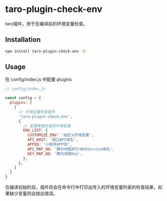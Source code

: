 # taro-plugin-check-env

taro插件，用于在编译前的环境变量检查。

## Installation

```bash
npm install taro-plugin-check-env -D
```

## Usage

在 config/index.js 中配置 plugins

```js
// config/index.js

const config = {
  plugins: [
    [
      // 环境变量检查插件
      'taro-plugin-check-env',
      {
        // 配置需要检查的环境变量
        ENV_LIST: {
          CUSTOMIZE_ENV: '自定义环境变量',
          API_HOST: '接口API域名',
          APPID: '小程序APPID',
          API_MAP_QQ: '腾讯地图API/WebService域名',
          KEY_MAP_QQ: '腾讯地图Key',
        },
      },
    ]
  ]
}
```

在编译初始阶段，插件将会在命令行中打印出传入的环境变量列表的检查结果，如果缺少变量则会抛出错误。
